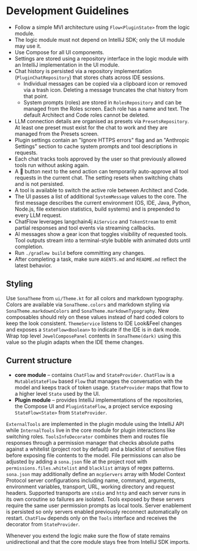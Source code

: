 # Development Guidelines

- Follow a simple MVI architecture using `Flow<PluginState>` from the logic module.
- The logic module must not depend on IntelliJ SDK; only the UI module may use it.
- Use Compose for all UI components.
- Settings are stored using a repository interface in the logic module with an IntelliJ implementation in the UI module.
- Chat history is persisted via a repository implementation (`PluginChatRepository`) that stores chats across IDE
  sessions.
  - Individual messages can be copied via a clipboard icon or removed via a trash icon. Deleting a message truncates the chat history from that point.
  - System prompts (roles) are stored in `RolesRepository` and can be managed from
    the Roles screen. Each role has a name and text. The default Architect and
    Code roles cannot be deleted.
- LLM connection details are organised as presets via `PresetsRepository`. At least one preset must exist for the chat
  to work and they are managed from the Presets screen.
- Plugin settings contain an "Ignore HTTPS errors" flag and an "Anthropic Settings"
  section to cache system prompts and tool descriptions in requests.
- Each chat tracks tools approved by the user so that previously allowed tools run without asking again.
- A 🤘 button next to the send action can temporarily auto-approve all tool
  requests in the current chat. The setting resets when switching chats and is
  not persisted.
- A tool is available to switch the active role between Architect and Code.
- The UI passes a list of additional `SystemMessage` values to the core. The first message describes the current
  environment (OS, IDE, Java, Python, Node.js, file extension statistics, build systems) and is prepended to every LLM request.
- ChatFlow leverages langchain4j `AiService` and `TokenStream` to emit partial responses and tool events via streaming callbacks.
- AI messages show a gear icon that toggles visibility of requested tools. Tool outputs stream into a terminal-style bubble with animated dots until completion.
- Run `./gradlew build` before committing any changes.
- After completing a task, make sure `AGENTS.md` and `README.md` reflect the latest behavior.

## Styling

Use `SonaTheme` from `ui/Theme.kt` for all colors and markdown typography. Colors are available via `SonaTheme.colors`
and markdown styling via `SonaTheme.markdownColors` and `SonaTheme.markdownTypography`. New composables should rely on
these values instead of hard coded colors to keep the look consistent.
`ThemeService` listens to IDE Look&Feel changes and exposes a `StateFlow<Boolean>` to indicate if the IDE is in dark
mode. Wrap top level `JewelComposePanel` contents in `SonaTheme(dark)` using this value so the plugin adapts when the
IDE theme changes.

## Current structure

- **core module** – contains `ChatFlow` and `StateProvider`. `ChatFlow` is a
  `MutableStateFlow` based `Flow` that manages the conversation with the model
  and keeps track of token usage. `StateProvider` maps that flow to a higher
  level `State` used by the UI.
- **Plugin module** – provides IntelliJ implementations of the repositories,
  the Compose UI and `PluginStateFlow`, a project service exposing
  `StateFlow<State>` from `StateProvider`.

`ExternalTools` are implemented in the plugin module using the IntelliJ
API while `InternalTools` live in the core module for plugin interactions like
switching roles. `ToolsInfoDecorator` combines them and routes file responses through a
permission manager that checks absolute paths against a whitelist (project root by default)
and a blacklist of sensitive files before exposing file contents to the model.
File permissions can also be adjusted by adding a `sona.json` file at the project root with
`permissions.files.whitelist` and `blacklist` arrays of regex patterns.
`sona.json` may additionally define an `mcpServers` array with Model Context Protocol server
configurations including name, command, arguments, environment variables, transport, URL,
working directory and request headers. Supported transports are `stdio` and `http` and each
server runs in its own coroutine so failures are isolated. Tools exposed by these servers
require the same user permission prompts as local tools. Server enablement is persisted so only
servers enabled previously reconnect automatically on restart.
`ChatFlow` depends only on the `Tools` interface and receives the decorator from `StateProvider`.

Whenever you extend the logic make sure the flow of state remains unidirectional
and that the core module stays free from IntelliJ SDK imports.
